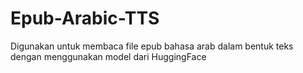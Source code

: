 # Epub-Arabic-TTS

Digunakan untuk membaca file epub bahasa arab dalam bentuk teks dengan menggunakan model dari HuggingFace
